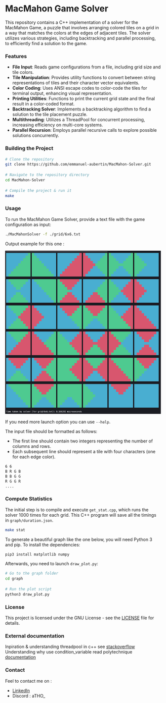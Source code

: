 # MacMahon Game Solver

This repository contains a C++ implementation of a solver for the MacMahon Game, a puzzle that involves arranging colored tiles on a grid in a way that matches the colors at the edges of adjacent tiles. The solver utilizes various strategies, including backtracking and parallel processing, to efficiently find a solution to the game.

### Features

- **File Input**: Reads game configurations from a file, including grid size and tile colors.
- **Tile Manipulation**: Provides utility functions to convert between string representations of tiles and their character vector equivalents.
- **Color Coding**: Uses ANSI escape codes to color-code the tiles for terminal output, enhancing visual representation.
- **Printing Utilities**: Functions to print the current grid state and the final result in a color-coded format.
- **Backtracking Solver**: Implements a backtracking algorithm to find a solution to the tile placement puzzle.
- **Multithreading**: Utilizes a ThreadPool for concurrent processing, increasing efficiency on multi-core systems.
- **Parallel Recursion**: Employs parallel recursive calls to explore possible solutions concurrently.

### Building the Project

```sh
# Clone the repository
git clone https://github.com/emmanuel-aubertin/MacMahon-Solver.git

# Navigate to the repository directory
cd MacMahon-Solver

# Compile the project & run it
make
```

### Usage

To run the MacMahon Game Solver, provide a text file with the game configuration as input:

```sh
./MacMahonSolver -f ./grid/6x6.txt
```
Output example for this one :

![6x6 grid solution](./graph/SEQ_6x6_result.png)


If you need more launch option you can use `--help`.

The input file should be formatted as follows:

- The first line should contain two integers representing the number of columns and rows.
- Each subsequent line should represent a tile with four characters (one for each edge color).

```
6 6
B R G B
B B G G
R G G R
....
```

### Compute Statistics

The initial step is to compile and execute `get_stat.cpp`, which runs the solver 1000 times for each grid. This C++ program will save all the timings in `graph/duration.json`.

```sh
make stat
```

To generate a beautiful graph like the one below, you will need Python 3 and pip. To install the dependencies:

```sh
pip3 install matplotlib numpy
```

Afterwards, you need to launch `draw_plot.py`:

```sh
# Go to the graph folder
cd graph

# Run the plot script
python3 draw_plot.py
```


### License

This project is licensed under the GNU License - see the [LICENSE](LICENSE) file for details.

### External documentation

Inpiration & understanding threadpool in c++ see [stackoverflow](https://stackoverflow.com/questions/15752659/thread-pooling-in-c11)
Understanding why use condition_variable read polytechnique [documentation](https://www.enseignement.polytechnique.fr/informatique/INF478/docs/Cpp/en/cpp/thread/condition_variable.html#:~:text=The%20condition_variable%20class%20is%20a,a%20spurious%20wakeup%20occurs)

### Contact

Feel to contact me on :
 - [LinkedIn](https://www.linkedin.com/in/emmanuel-aubertin/)
 - Discord : aTHO_
